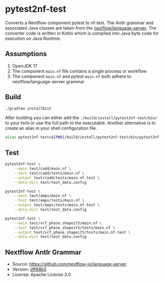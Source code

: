 # pytest2nf-test

Converts a Nextflow component pytest to nf-test. The Antlr grammar and associated Java classes are taken from the [nextflow/language-server](https://github.com/nextflow-io/language-server). The converter code is written in Kotlin which is compiled into Java byte code for execution on Java Runtime.  

## Assumptions

1. OpenJDK 17
2. The component `main.nf` file contains a single process or workflow
3. The component `main.nf` and pytest `main.nf` both adhere to nextflow/language-server grammar

## Build

```bash
./gradlew installDist
```

After building you can either add the `./build/install/pytest2nf-test/bin/` to your `PATH` or use the full path to the executable.
Another alternative is to create an alias in your shell configuration file.

```bash
alias pytest2nf-test=${PWD}/build/install/pytest2nf-test/bin/pytest2nf-test
```

## Test

```bash
pytest2nf-test \
    --main test/cadd/main.nf \
    --test test/cadd/tests/main.nf \
    --output test/cadd/tests/main.nf.test \
    --data-dict test/test_data.config

pytest2nf-test \
    --main test/amps/main.nf \
    --test test/amps/tests/main.nf \
    --output test/amps/tests/main.nf.test \
    --data-dict test/test_data.config

pytest2nf-test \
    --main test/vcf_phase_shapeit5/main.nf \
    --test test/vcf_phase_shapeit5/tests/main.nf \
    --output test/vcf_phase_shapeit5/tests/main.nf.test \
    --data-dict test/test_data.config
```

## Nextflow Antlr Grammar

- Source: <https://github.com/nextflow-io/language-server>
- Version: [dff88b5](https://github.com/nextflow-io/language-server/tree/dff88b54e6c753fefd4e9456d5d245b1806ff34c)
- License: Apache License 2.0

